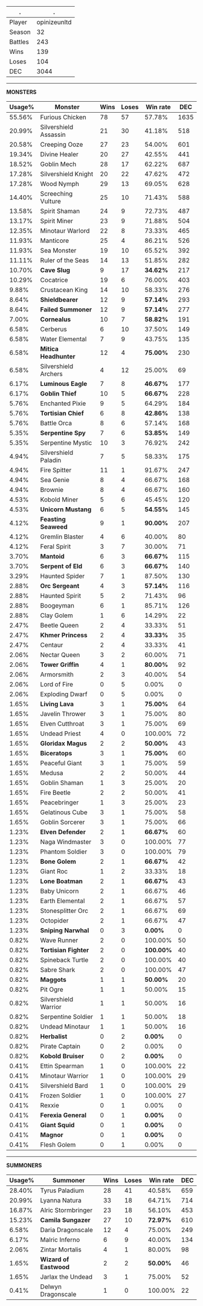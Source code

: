 .|.
|-|-
Player|opinizeunltd
Season|32
Battles|243
Wins|139
Loses|104
DEC|3044

---
**MONSTERS**

Usage%|Monster|Wins|Loses|Win rate|DEC|
-|-|-|-|-|-|
55.56%|Furious Chicken|78|57|57.78%|1635|
20.99%|Silvershield Assassin|21|30|41.18%|518|
20.58%|Creeping Ooze|27|23|54.00%|601|
19.34%|Divine Healer|20|27|42.55%|441|
18.52%|Goblin Mech|28|17|62.22%|687|
17.28%|Silvershield Knight|20|22|47.62%|472|
17.28%|Wood Nymph|29|13|69.05%|628|
14.40%|Screeching Vulture|25|10|71.43%|588|
13.58%|Spirit Shaman|24|9|72.73%|487|
13.17%|Spirit Miner|23|9|71.88%|504|
12.35%|Minotaur Warlord|22|8|73.33%|465|
11.93%|Manticore|25|4|86.21%|526|
11.93%|Sea Monster|19|10|65.52%|392|
11.11%|Ruler of the Seas|14|13|51.85%|282|
10.70%|**Cave Slug**|9|17|**34.62%**|217|
10.29%|Cocatrice|19|6|76.00%|403|
9.88%|Crustacean King|14|10|58.33%|276|
8.64%|**Shieldbearer**|12|9|**57.14%**|293|
8.64%|**Failed Summoner**|12|9|**57.14%**|277|
7.00%|**Cornealus**|10|7|**58.82%**|191|
6.58%|Cerberus|6|10|37.50%|149|
6.58%|Water Elemental|7|9|43.75%|135|
6.58%|**Mitica Headhunter**|12|4|**75.00%**|230|
6.58%|Silvershield Archers|4|12|25.00%|69|
6.17%|**Luminous Eagle**|7|8|**46.67%**|177|
6.17%|**Goblin Thief**|10|5|**66.67%**|228|
5.76%|Enchanted Pixie|9|5|64.29%|184|
5.76%|**Tortisian Chief**|6|8|**42.86%**|138|
5.76%|Battle Orca|8|6|57.14%|168|
5.35%|**Serpentine Spy**|7|6|**53.85%**|149|
5.35%|Serpentine Mystic|10|3|76.92%|242|
4.94%|Silvershield Paladin|7|5|58.33%|175|
4.94%|Fire Spitter|11|1|91.67%|247|
4.94%|Sea Genie|8|4|66.67%|168|
4.94%|Brownie|8|4|66.67%|160|
4.53%|Kobold Miner|5|6|45.45%|120|
4.53%|**Unicorn Mustang**|6|5|**54.55%**|145|
4.12%|**Feasting Seaweed**|9|1|**90.00%**|207|
4.12%|Gremlin Blaster|4|6|40.00%|80|
4.12%|Feral Spirit|3|7|30.00%|71|
3.70%|**Mantoid**|6|3|**66.67%**|115|
3.70%|**Serpent of Eld**|6|3|**66.67%**|140|
3.29%|Haunted Spider|7|1|87.50%|130|
2.88%|**Orc Sergeant**|4|3|**57.14%**|116|
2.88%|Haunted Spirit|5|2|71.43%|96|
2.88%|Boogeyman|6|1|85.71%|126|
2.88%|Clay Golem|1|6|14.29%|22|
2.47%|Beetle Queen|2|4|33.33%|51|
2.47%|**Khmer Princess**|2|4|**33.33%**|35|
2.47%|Centaur|2|4|33.33%|41|
2.06%|Nectar Queen|3|2|60.00%|71|
2.06%|**Tower Griffin**|4|1|**80.00%**|92|
2.06%|Armorsmith|2|3|40.00%|54|
2.06%|Lord of Fire|0|5|0.00%|0|
2.06%|Exploding Dwarf|0|5|0.00%|0|
1.65%|**Living Lava**|3|1|**75.00%**|64|
1.65%|Javelin Thrower|3|1|75.00%|80|
1.65%|Elven Cutthroat|3|1|75.00%|69|
1.65%|Undead Priest|4|0|100.00%|72|
1.65%|**Gloridax Magus**|2|2|**50.00%**|43|
1.65%|**Biceratops**|3|1|**75.00%**|60|
1.65%|Peaceful Giant|3|1|75.00%|59|
1.65%|Medusa|2|2|50.00%|44|
1.65%|Goblin Shaman|1|3|25.00%|20|
1.65%|Fire Beetle|2|2|50.00%|41|
1.65%|Peacebringer|1|3|25.00%|23|
1.65%|Gelatinous Cube|3|1|75.00%|58|
1.65%|Goblin Sorcerer|3|1|75.00%|66|
1.23%|**Elven Defender**|2|1|**66.67%**|60|
1.23%|Naga Windmaster|3|0|100.00%|77|
1.23%|Phantom Soldier|3|0|100.00%|79|
1.23%|**Bone Golem**|2|1|**66.67%**|42|
1.23%|Giant Roc|1|2|33.33%|18|
1.23%|**Lone Boatman**|2|1|**66.67%**|43|
1.23%|Baby Unicorn|2|1|66.67%|46|
1.23%|Earth Elemental|2|1|66.67%|57|
1.23%|Stonesplitter Orc|2|1|66.67%|69|
1.23%|Octopider|2|1|66.67%|47|
1.23%|**Sniping Narwhal**|0|3|**0.00%**|0|
0.82%|Wave Runner|2|0|100.00%|50|
0.82%|**Tortisian Fighter**|2|0|**100.00%**|40|
0.82%|Spineback Turtle|2|0|100.00%|40|
0.82%|Sabre Shark|2|0|100.00%|47|
0.82%|**Maggots**|1|1|**50.00%**|20|
0.82%|Pit Ogre|1|1|50.00%|15|
0.82%|Silvershield Warrior|1|1|50.00%|16|
0.82%|Serpentine Soldier|1|1|50.00%|18|
0.82%|Undead Minotaur|1|1|50.00%|16|
0.82%|**Herbalist**|0|2|**0.00%**|0|
0.82%|Pirate Captain|0|2|0.00%|0|
0.82%|**Kobold Bruiser**|0|2|**0.00%**|0|
0.41%|Ettin Spearman|1|0|100.00%|22|
0.41%|Minotaur Warrior|1|0|100.00%|29|
0.41%|Silvershield Bard|1|0|100.00%|29|
0.41%|Frozen Soldier|1|0|100.00%|27|
0.41%|Rexxie|0|1|0.00%|0|
0.41%|**Ferexia General**|0|1|**0.00%**|0|
0.41%|**Giant Squid**|0|1|**0.00%**|0|
0.41%|**Magnor**|0|1|**0.00%**|0|
0.41%|Flesh Golem|0|1|0.00%|0|

---
**SUMMONERS**

Usage%|Summoner|Wins|Loses|Win rate|DEC|
-|-|-|-|-|-|
28.40%|Tyrus Paladium|28|41|40.58%|659|
20.99%|Lyanna Natura|33|18|64.71%|714|
16.87%|Alric Stormbringer|23|18|56.10%|453|
15.23%|**Camila Sungazer**|27|10|**72.97%**|610|
6.58%|Daria Dragonscale|12|4|75.00%|249|
6.17%|Malric Inferno|6|9|40.00%|134|
2.06%|Zintar Mortalis|4|1|80.00%|98|
1.65%|**Wizard of Eastwood**|2|2|**50.00%**|46|
1.65%|Jarlax the Undead|3|1|75.00%|52|
0.41%|Delwyn Dragonscale|1|0|100.00%|22|
